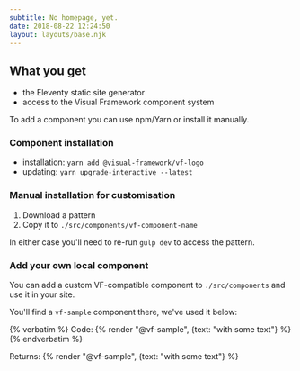 ```yaml
---
subtitle: No homepage, yet.
date: 2018-08-22 12:24:50
layout: layouts/base.njk
---
```





## What you get

- the Eleventy static site generator
- access to the Visual Framework component system

To add a component you can use npm/Yarn or install it manually.

### Component installation

- installation: `yarn add @visual-framework/vf-logo`
- updating: `yarn upgrade-interactive --latest`

### Manual installation for customisation

1. Download a pattern
2. Copy it to `./src/components/vf-component-name`

In either case you'll need to re-run `gulp dev` to access the pattern.

### Add your own local component

You can add a custom VF-compatible component to `./src/components` and use it in
your site.

You'll find a `vf-sample` component there, we've used it below:

<div class="vf-box">
{% verbatim %}
Code: {% render "@vf-sample", {text: "with some text"} %}
{% endverbatim %}

Returns: {% render "@vf-sample", {text: "with some text"} %}
</div>
